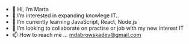 - 👋 Hi, I’m Marta
- 👀 I’m interested in expanding knowlege IT..
- 🌱 I’m currently learning JavaScript, React, Node.js
- 💞️ I’m looking to collaborate on practise or job with my new interest IT
- 📫 How to reach me ... mdabrowskadev@gmail.com

<!---
Muffcata/Muffcata is a ✨ special ✨ repository because its `README.md` (this file) appears on your GitHub profile.
You can click the Preview link to take a look at your changes.
--->

